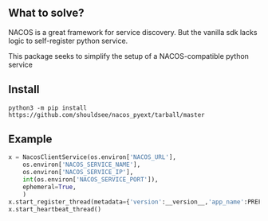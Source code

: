 ## What to solve?

NACOS is a great framework for service discovery. But the vanilla sdk
lacks logic to self-register python service.

This package seeks to simplify the setup of a NACOS-compatible python service

## Install 

```
python3 -m pip install https://github.com/shouldsee/nacos_pyext/tarball/master
```

## Example

```python
x = NacosClientService(os.environ['NACOS_URL'],
    os.environ['NACOS_SERVICE_NAME'],
    os.environ['NACOS_SERVICE_IP'],
    int(os.environ['NACOS_SERVICE_PORT']),
    ephemeral=True,
    )
x.start_register_thread(metadata={'version':__version__,'app_name':PREFIX_GCAT})
x.start_heartbeat_thread()    
```
